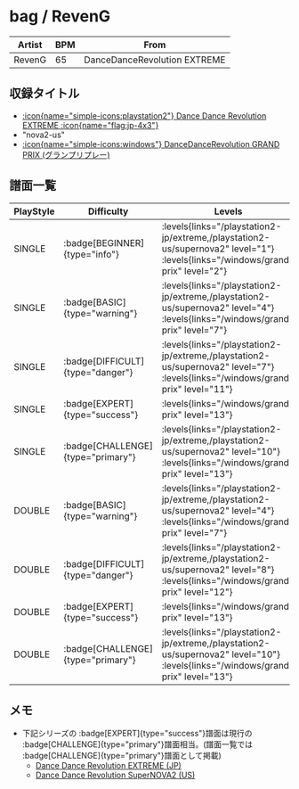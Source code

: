 # bag / RevenG

|Artist|BPM|From|
|------|---|----|
|RevenG|65|DanceDanceRevolution EXTREME|

## 収録タイトル

- [:icon{name="simple-icons:playstation2"} Dance Dance Revolution EXTREME :icon{name="flag:jp-4x3"}](/playstation2-jp/extreme)
- "nova2-us"
- [:icon{name="simple-icons:windows"} DanceDanceRevolution GRAND PRIX (グランプリプレー)](/windows/grand-prix)

## 譜面一覧

|PlayStyle|Difficulty|Levels|Notes|Movie|
|---------|----------|------|-----|-----|
|SINGLE| :badge[BEGINNER]{type="info"}| :levels{links="/playstation2-jp/extreme,/playstation2-us/supernova2" level="1"} :levels{links="/windows/grand-prix" level="2"}|45/0||
|SINGLE| :badge[BASIC]{type="warning"}| :levels{links="/playstation2-jp/extreme,/playstation2-us/supernova2" level="4"} :levels{links="/windows/grand-prix" level="7"}|149/0||
|SINGLE| :badge[DIFFICULT]{type="danger"}| :levels{links="/playstation2-jp/extreme,/playstation2-us/supernova2" level="7"} :levels{links="/windows/grand-prix" level="11"}|208/0||
|SINGLE| :badge[EXPERT]{type="success"}| :levels{links="/windows/grand-prix" level="13"}|382/0||
|SINGLE| :badge[CHALLENGE]{type="primary"}| :levels{links="/playstation2-jp/extreme,/playstation2-us/supernova2" level="10"} :levels{links="/windows/grand-prix" level="13"}|382/0||
|DOUBLE| :badge[BASIC]{type="warning"}| :levels{links="/playstation2-jp/extreme,/playstation2-us/supernova2" level="4"} :levels{links="/windows/grand-prix" level="7"}|148/0||
|DOUBLE| :badge[DIFFICULT]{type="danger"}| :levels{links="/playstation2-jp/extreme,/playstation2-us/supernova2" level="8"} :levels{links="/windows/grand-prix" level="12"}|217/0||
|DOUBLE| :badge[EXPERT]{type="success"}| :levels{links="/windows/grand-prix" level="13"}|360/0||
|DOUBLE| :badge[CHALLENGE]{type="primary"}| :levels{links="/playstation2-jp/extreme,/playstation2-us/supernova2" level="10"} :levels{links="/windows/grand-prix" level="13"}|360/0||

## メモ

- 下記シリーズの :badge[EXPERT]{type="success"}譜面は現行の :badge[CHALLENGE]{type="primary"}譜面相当。(譜面一覧では :badge[CHALLENGE]{type="primary"}譜面として掲載)
  - [Dance Dance Revolution EXTREME (JP)](/playstation2-jp/extreme)
  - [Dance Dance Revolution SuperNOVA2 (US)](/playstation2-us/supernova2)
